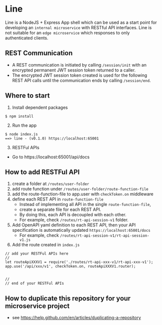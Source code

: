 # Line

Line is a NodeJS + Express App shell which can be used as a start point for developing an `internal microservice` with RESTful API interfaces. Line is not suitable for an `edge microservice` which responses to only authenticated clients.   


## REST Communication

- A REST communication is initiated by calling `/session/init` with an encrypted permanent JWT session token returned to a caller.
- The encrypted JWT session token created is used for the following REST API calls until the communication ends by calling `/session/end`.



## Where to start


1. Install dependent packages
```
$ npm install
```

2. Run the app
```
$ node index.js
==> line - (v0.1.0) https://localhost:65001
```

3. RESTFul APIs
- Go to https://localhost:65001/api/docs


## How to add RESTFul API

 1. create a folder at `/routes/user-folder`
 2. add route function under `/routes/user-folder/route-function-file`
 3. add the route-function-file to app.user with `checkToken.on` middleware
 4. define each REST API in `route-function-file`
    - Instead of implementing all API in the single `route-function-file`,
    - create a separate file for each REST API.
    - By doing this, each API is decoupled with each other.
    - For example, check `/routes/rt-api-session-v1` folder.
 5. Add OpenAPI yaml definition to each REST API, then your API specification is automatically updated `https://localhost:65001/docs`
    - For example, check `/routes/rt-api-session-v1/rt-api-session-v1.js`
 6. Add the route created in `index.js`
 
```
// add your RESTFul APIs here
//
let routeApiXXXV1 = require('./routes/rt-api-xxx-v1/rt-api-xxx-v1');
app.use('/api/xxx/v1', checkToken.on, routeApiXXXV1.router);


//
// end of your RESTFul APIs
```

## How to duplicate this repository for your microservice project
- see https://help.github.com/en/articles/duplicating-a-repository


